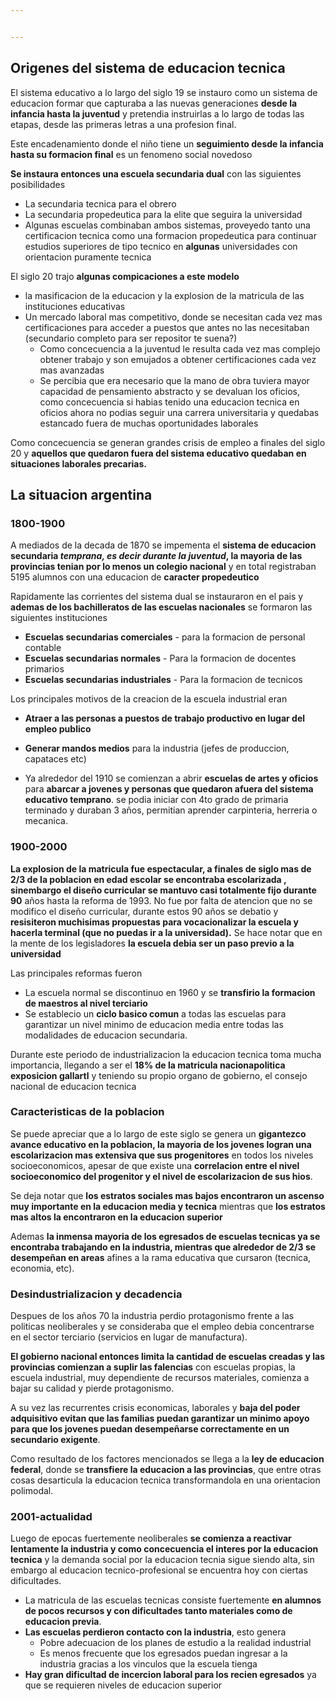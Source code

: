 ```yaml
---


---
```


<h2 id="origenes-del-sistema-de-educacion-tecnica">Origenes del sistema de educacion tecnica</h2>
<p>El sistema educativo a lo largo del siglo 19  se instauro como un sistema de educacion formar que capturaba a las nuevas generaciones <strong>desde la infancia hasta la juventud</strong> y pretendia instruirlas a lo largo de todas las etapas, desde las primeras letras a una profesion final.</p>
<p>Este encadenamiento donde el niño tiene un <strong>seguimiento desde la infancia hasta su formacion final</strong> es un fenomeno social novedoso</p>
<p><strong>Se instaura entonces una escuela secundaria dual</strong> con las siguientes posibilidades</p>
<ul>
<li>La secundaria tecnica para el obrero</li>
<li>La secundaria propedeutica para la elite que seguira la universidad</li>
<li>Algunas escuelas combinaban ambos sistemas, proveyedo tanto una certificacion tecnica como una formacion propedeutica para continuar estudios superiores de tipo tecnico en <strong>algunas</strong> universidades con orientacion puramente tecnica</li>
</ul>
<p>El siglo 20 trajo <strong>algunas compicaciones a este modelo</strong></p>
<ul>
<li>la masificacion de la educacion y la explosion de la  matricula de las instituciones educativas</li>
<li>Un mercado laboral mas competitivo, donde se necesitan cada vez mas certificaciones para acceder a puestos que antes no las necesitaban (secundario completo para ser repositor te suena?)
<ul>
<li>Como concecuencia a la juventud le resulta cada vez mas complejo obtener trabajo y son emujados a obtener certificaciones cada vez mas avanzadas</li>
<li>Se percibia que era necesario que la mano de obra tuviera mayor capacidad de pensamiento abstracto y se devaluan los oficios, como concecuencia si habias tenido una educacion tecnica en oficios ahora no podias seguir una carrera universitaria y quedabas estancado fuera de muchas oportunidades laborales</li>
</ul>
</li>
</ul>
<p>Como concecuencia  se generan grandes crisis de empleo a finales del siglo 20 y <strong>aquellos que quedaron fuera del sistema educativo quedaban en situaciones laborales precarias.</strong></p>
<h2 id="la-situacion-argentina">La situacion argentina</h2>
<h3 id="section">1800-1900</h3>
<p>A mediados de la decada de 1870 se impementa el <strong>sistema de educacion secundaria <em>temprana, es decir durante la juventud</em>, la mayoria de las provincias tenian por lo menos un colegio nacional</strong> y en total registraban 5195 alumnos con una educacion de <strong>caracter propedeutico</strong></p>
<p>Rapidamente las corrientes del sistema dual se instauraron en el pais  y <strong>ademas de los bachilleratos de las escuelas nacionales</strong> se formaron las siguientes instituciones</p>
<ul>
<li><strong>Escuelas secundarias comerciales</strong> - para la formacion de personal contable</li>
<li><strong>Escuelas secundarias normales</strong> - Para la formacion de docentes primarios</li>
<li><strong>Escuelas secundarias industriales</strong> - Para la formacion de tecnicos</li>
</ul>
<p>Los principales motivos de la creacion de la escuela industrial eran</p>
<ul>
<li>
<p><strong>Atraer a las personas a puestos de trabajo productivo en lugar del empleo publico</strong></p>
</li>
<li>
<p><strong>Generar mandos medios</strong> para la industria (jefes de produccion, capataces etc)</p>
</li>
<li>
<p>Ya alrededor del 1910 se comienzan a abrir <strong>escuelas de artes y oficios</strong> para <strong>abarcar a jovenes y personas que quedaron afuera del sistema educativo temprano</strong>. se podia iniciar con 4to grado de primaria terminado y duraban 3 años, permitian aprender carpinteria, herreria o mecanica.</p>
</li>
</ul>
<h3 id="section-1">1900-2000</h3>
<p><strong>La explosion de la matricula fue espectacular, a finales de siglo mas de 2/3 de la poblacion en edad escolar se encontraba escolarizada , sinembargo el diseño curricular se mantuvo casi totalmente fijo durante 90</strong> años hasta la reforma de 1993. No fue por falta de atencion que no se modifico el  diseño curricular,  durante estos 90 años se debatio y <strong>resisiteron muchisimas propuestas para vocacionalizar la escuela y hacerla terminal (que no puedas ir a la universidad).</strong> Se hace notar que en la mente de los legisladores <strong>la escuela debia ser un paso previo a la universidad</strong></p>
<p>Las principales reformas fueron</p>
<ul>
<li>La escuela normal se discontinuo en 1960 y se <strong>transfirio la formacion de maestros al nivel terciario</strong></li>
<li>Se establecio un <strong>ciclo basico comun</strong> a todas las escuelas para garantizar un nivel minimo de educacion media entre todas las modalidades de educacion secundaria.</li>
</ul>
<p>Durante este periodo de industrializacion la educacion tecnica toma mucha importancia, llegando a ser el <strong>18% de la matricula nacionapolitica exposicion gallartl</strong> y teniendo su propio organo de gobierno, el consejo nacional de educacion tecnica</p>
<h3 id="caracteristicas-de-la-poblacion">Caracteristicas de la poblacion</h3>
<p>Se puede apreciar que a lo largo de este siglo se genera un <strong>gigantezco avance educativo en la poblacion, la mayoria de los jovenes logran una escolarizacion mas extensiva que sus progenitores</strong> en todos los niveles socioeconomicos, apesar de que existe una <strong>correlacion entre el nivel socioeconomico del progenitor y el nivel de escolarizacion de sus hios</strong>.</p>
<p>Se deja notar que  <strong>los estratos sociales mas bajos encontraron un ascenso muy importante en la educacion media y tecnica</strong> mientras que <strong>los estratos mas altos la encontraron en la educacion superior</strong></p>
<p>Ademas <strong>la inmensa mayoria de los egresados de escuelas tecnicas ya se encontraba trabajando en la industria, mientras que alrededor de 2/3 se desempeñan en areas</strong> afines a la rama educativa que cursaron (tecnica, economia, etc).</p>
<h3 id="desindustrializacion-y-decadencia">Desindustrializacion y decadencia</h3>
<p>Despues de los años 70 la industria perdio protagonismo frente a las politicas neoliberales y se consideraba que el empleo debia concentrarse en el sector terciario (servicios en lugar de manufactura).</p>
<p><strong>El gobierno nacional entonces limita la cantidad de escuelas creadas y las provincias comienzan a suplir las falencias</strong> con escuelas propias, la escuela industrial, muy dependiente de recursos materiales, comienza a bajar su calidad y pierde protagonismo.</p>
<p>A su vez las recurrentes crisis economicas,  laborales y <strong>baja del poder adquisitivo evitan que las familias puedan garantizar un minimo apoyo para que los jovenes puedan desempeñarse correctamente en un secundario exigente</strong>.</p>
<p>Como resultado de los factores mencionados se llega a la <strong>ley de educacion federal</strong>, donde se <strong>transfiere la educacion a las provincias</strong>, que entre otras cosas desarticula la educacion tecnica transformandola en una orientacion polimodal.</p>
<h3 id="actualidad">2001-actualidad</h3>
<p>Luego de epocas fuertemente neoliberales <strong>se comienza a reactivar lentamente la industria y como concecuencia el interes por la educacion tecnica</strong> y la demanda social por la educacion tecnia sigue siendo alta, sin embargo al educacion tecnico-profesional se encuentra hoy con ciertas dificultades.</p>
<ul>
<li>La matricula de las escuelas tecnicas consiste  fuertemente <strong>en alumnos de pocos recursos y con dificultades tanto materiales como de educacion previa</strong>.</li>
<li><strong>Las escuelas perdieron contacto con la industria</strong>, esto genera
<ul>
<li>Pobre adecuacion de los planes de estudio a la realidad industrial</li>
<li>Es menos frecuente que los egresados puedan ingresar a la industria gracias a los vinculos que la escuela tienga</li>
</ul>
</li>
<li><strong>Hay gran dificultad de incercion laboral para los recien egresados</strong> ya que se requieren niveles de educacion superior</li>
</ul>

